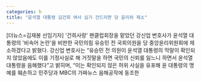 ```yaml
---
categories: h
title: "윤석열 대통령 김건희 여사 심기 건드리면 당 윤리위 제소"
---
```

[더뉴스=김재봉 선임기자] &#39;건희사랑&#39; 팬클럽회장을 맡았던 강신업 변호사가 윤석열 대통령의 &#39;비속어 논란&#39;을 비판한 국민의힘 유승민 전 국회의원을 당 중앙윤리위원회에 제소하겠다고 밝혔다.																강신업 변호사는 “유승민 전 의원이 윤석열 대통령의 막말이 확인되지 않았음에도 이를 기정사실로 해 거짓말을 하면 국민의 신뢰를 잃느니 하면서 윤석열 대통령을 음해했다”고 밝히며, “이는 확인되지 않은 허위 사실을 유포해 윤 대통령의 명예를 훼손하고 민주당과 MBC의 가짜뉴스 음해공작에 동조한